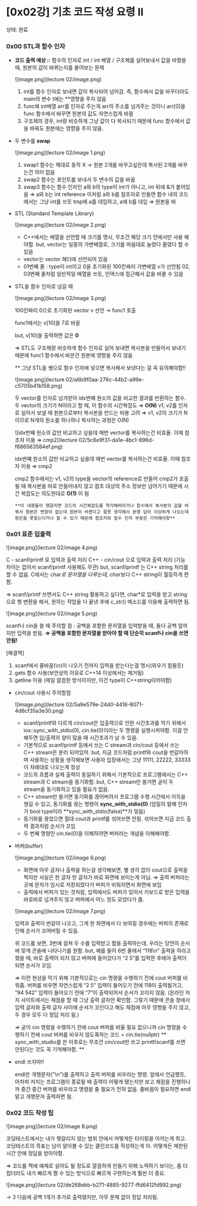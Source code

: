 # [0x02강] 기초 코드 작성 요령 Ⅱ

상태: 완료

### 0x00 STL과 함수 인자

- **코드 출력 예상 ::** 함수의 인자로 int / int 배열 / 구조체를 실어보내서 값을 바꿨을 때, 원본의 값이 바뀌는지를 물어보는 문제
    
    ![image.png](lecture 02/image.png)
    
    1. int를 함수 인자로 보내면 값이 복사되어 넘어감. 즉, 함수에서 값을 바꾸더라도 main의 변수 t에는 **영향을 주지 않음
    2. func에 int배열 arr를 인자로 주는게 arr의 주소를 넘겨주는 것이니 arr[0]을 func 함수에서 바꾸면 원본의 값도 자연스럽게 바뀜
    3. 구조체의 경우, int랑 비슷하게 그냥 값이 다 복사되기 때문에 func 함수에서 값을 바꿔도 원본에는 영향을 주지 않음. 
- 두 변수를 **swap**
    
    ![image.png](lecture 02/image 1.png)
    
    1. swap1 함수는 제대로 동작 X → 원본 2개를 바꾸고싶은데 복사된 2개를 바꾸는건 의미 없음
    2. swap2 함수는 포인트를 보내서 두 변수의 값을 바꿈
    3. swap3 함수는 함수 인자인 a와 b의 type이 int가 아니고, int 뒤에 &가 붙어있음 ⇒ a와 b는 int reference
    이처럼 a와 b를 참조자로 만들면 함수 내의 코드에서는 그냥 int를 쓰듯 tmp에 a를 대입하고, a에 b를 대입 ⇒ 원본을 바
- STL (Standard Template Library)
    
    ![image.png](lecture 02/image 2.png)
    
    - C++에서는 배열을 선언할 때 크기를 명시, 무조건 해당 크기 안에서만 사용 해야함. but, vector는 일종의 가변배열로, 크기를 마음대로 늘렸다 줄였다 할 수 있음
    - vector는 vector 헤더에 선언되어 있음
    - 01번째 줄 : type이 int이고 0을 초기화된 100칸짜리 가변배열 v가 선언됨
    02, 03번째 줄처럼 일반적일 배열을 쓰듯, 인덱스에 접근해서 값을 바꿀 수 있음
- STL을 함수 인자로 넘길 때
    
    ![image.png](lecture 02/image 3.png)
    
    100칸짜리 0으로 초기화된 vector v 선언 → func1 호출
    
    func1에서는 v[10]을 7로 바꿈
    
    but, v[10]을 출력하면 값은 **0**
    
    ⇒ STL도 구조체랑 비슷하게 함수 인자로 실어 보내면 복사본을 만들어서 보내기 때문에 func1 함수에서 바꾼건 원본에 영향을 주지 않음
    
    ** 그냥 STL을 쌩으로 함수 인자에 넣으면 복사해서 보낸다는 걸 꼭 유의해야함!!
    
    ![image.png](lecture 02/a6b9f0aa-276c-44b2-a99e-c5705b41b158.png)
    
    두 vector를 인자로 넘겨받아 idx번째 원소의 값을 비교한 결과를 반환하는 함수. 두 vector의 크기가 N이라고 할 때, 이 함수의 시간복잡도 ⇒ **O(N)**
    v1, v2를 인자로 실어서 보낼 때 원본으로부터 복사본을 만드는 비용 고려 ⇒ v1, v2의 크기가 N 이므로 N개의 원소를 하나하나 복사하는 과정은 O(N)
    
    ![idx번째 원소의 값만 비교하고 싶을데 매번 vector를 복사하는건 비효율. 이때 참조자 이용 ⇒ cmp2](lecture 02/5c8e9f31-da1e-4bc1-896d-f686563584ef.png)
    
    idx번째 원소의 값만 비교하고 싶을데 매번 vector를 복사하는건 비효율. 이때 참조자 이용 ⇒ cmp2
    
    cmp2 함수에서는 v1, v2의 type을 vector의 reference로 만들어 cmp2가 호출될 때 복사본을 따로 만들어내지 않고 참조 대상의 주소 정보만 넘어가기 때문에 시간 복잡도는 의도한대로 **O(1)** 이 됨
    
    `**이 내용들이 헷갈리면 코드의 시간복잡도를 착각해버리거나 함수에서 복사본의 값을 바꿔서 원본은 변함이 없는데 원본이 바뀐다고 잘못 생각해서 분명 답이 이상하게 나오는데 원인을 못찾는다거나 할 수 있기 때문에 참조자와 함수 인자 부분은 기억해야함**`
    

### 0x01 표준 입출력

![image.png](lecture 02/image 4.png)

C - scanf/printf 로 입력과 출력 처리
C++ - cin/cout 으로 입력과 출력 처리 (기능 차이는 없어서 scanf/printf 사용해도 무관)
but, scanf/printf 는 C++ string 처리를 할 수 없음. C에서는 char*로 문자열을 다루는데, char*보다 C++ string이 월등하게 편함. 

⇒ scanf/printf 쓰면서도 C++ string 활용하고 싶다면, char*로  입력을 받고 string으로 형 변환을 해서, 원하는 작업을 다 끝낸 후에 c_str() 메소드를 이용해 출력하면 됨. 

![image.png](lecture 02/image 5.png)

scanf나 cin을 쓸 때 주의할 점 :  공백을 포함한 문자열을 입력받을 때, 둘다 공백 앞까지만 입력을 받음. 
**⇒ 공백을 포함한 문자열을 받아야 할 때 단순히 scanf나 cin을 쓰면 안됨!**

[해결책]

1. scanf에서 줄바꿈(\n)이 나오기 전까지 입력을 받는다는걸 명시(외우기 힘들듯)
2. gets 함수 사용(보안상의 이유로 C++14 이상에서는 제거됨)
3. getline 이용 (제일 깔끔한 방식이지만, 이건 type이 C++string이어야함)
- cin/cout 사용시  주의할점
    
    ![image.png](lecture 02/5a9e579e-24d0-4416-8071-4d6cf35a3e30.png)
    
    - scanf/printf와 다르게 cin/cout은 입출력으로 인한 시간초과를 막기 위해서 ios::sync_with_stdio(0), cin.tie(0)이라는 두 명령을 실행시켜야함. 이걸 안해두면 입/출력의 양이 많을 때 시간초과가 날 수 있음.
    - 기본적으로 scanf/printf 등에서 쓰는 C stream과 cin/cout 등에서 쓰는 C++ stream은 분리 되어있어. but, 지금 코드처럼 printf와 cout을 번갈아하며 사용하는 상황을 생각해보면 사용자 입장에서는 그냥 11111, 22222, 33333이 차례대로 나오는게 정상
    - 코드의 흐름과 실제 출력이 동일하기 위해서 기본적으로 프로그램에서는 C++ stream과 C stream을 동기화함.  but,  C++ stream만 쓸거면 굳이 두 stream을 동기화하고 있을 필요가 없음.
    - C++ stream만 쓸거면 동기화를 끊어버려서 프로그램 수행 시간에서 이득을 챙길 수 있고, 동기화를 끊는 명령이 **sync_with_stdio(0)** (엄밀히 말해 인자가 bool type이라 **sync_with_stdio(false)**가 맞음)
    - 동기화를 끊었으면 절대 cout과 printf를 섞어쓰면 안됨. 섞어쓰면 지금 코드 출력 결과처럼 순서가 꼬임
    - 두 번째 명령인 cin.tie(0)을 이해하려면 버퍼라는 개념을 이해해야함.
- 버퍼(buffer)
    
    ![image.png](lecture 02/image 6.png)
    
    - 화면에 아무 글자나 출력을 하는걸 생각해보면, 별 생각 없이 cout으로 출력을 찍지만 사실은 한 글자 한 글자가 바로 화면에 보이는게 아님. ⇒ 출력 버퍼라는 곳에 문자가 임시로 저장되었다가 버퍼가 비워지면서 화면에 보임
    - 출력에서 버퍼가 있는 것처럼, 입력에서도 버퍼가 있어서 키보드로 받은 입력을 바로바로 넘겨주지 않고 버퍼에서 어느 정도 모았다가 줌.
    
    ![image.png](lecture 02/image 7.png)
    
    입력과 출력이 번갈아 나오고, 그게 한 화면에서 다 보여질 경우에는 버퍼의 존재로 인해 순서가 꼬여버릴 수 있음.
    
    위 코드를 보면, 3번에 걸쳐 두 수를 입력받고 합을 출력하는데, 우리는 당연히 순서에 맞게 콘솔에 나타나기를 원함. but, 예를 들어 6번 줄에서 “118\n” 출력을 하라고 했을 때, 바로 출력이 되지 않고 버퍼에 들어갔다가 “2 5”를 입력한 후에야 출력이 되면 순서가 꼬임.
    
    ⇒ 이런 현상을 막기 위해 기본적으로는 cin 명령을 수행하기 전에 cout 버퍼를 비워줌. 버퍼를 비우면 자연스럽게 “2 5” 입력이 들어오기 전에 118이 출력될거고, “94 542” 입력이 들어오기 전에 “7”이 출력되어서 순서가 꼬이지 않음. (온라인 저지 사이트에서는 채점을 할 때 그냥 출력 글자만 확인함. 그렇기 때문에 콘솔 창에서 입력 글자와 출력 글자 사이에 순서가 꼬인다고 해도 채점에 아무 영향을 주지 않고, 두 경우 모두 다 정답 처리 됨.)
    
    ⇒ 굳이 cin 명령을 수행하기 전에 cout 버퍼를 비울 필요 없으니까 cin 명령을 수행하기 전에 cout 버퍼를 비우지 않도록하는 코드
    = cin.tie(nullptr)
    ** sync_with_studio를 쓴 이후로는 무조건 cin/cout만 쓰고 printf/scanf를 쓰면 안된다는 것도 꼭 기억해야함. **
    
- endl 쓰지마!!
    
    endl은 개행문자("\n")를 출력하고 출력 버퍼를 비우라는 명령. 앞에서 언급했듯, 어차피 저지는 프로그램이 종료될 때 출력이 어떻게 됐는지만 보고 채점을 진행하니까 중간 중간 버퍼를 비우라고 명령을 줄 필요가 전혀 없음. 줄바꿈이 필요하면 endl 말고 개행문자 출력하면 됨. 
    

### 0x02 코드 작성 팁

![image.png](lecture 02/image 8.png)

코딩테스트에서는 내가 헷갈리지 않는 범위 안에서 어떻게든 타이핑을 아끼는게 최고. 코딩테스트의 목표는 남이 알아볼 수 있는 클린코드를 작성하는게 아. 어떻게든 제한된 시간 안에 정답을 받아야함. 

⇒ 코드를 책에 예제로 실어도 될 정도로 깔끔하게 만들기 위해 노력하기 보다는, 좀 더럽더라도 내가 빠르게 짤 수 있는 방식으로 빠르게 구현하는게 훨씬 더 중요.

![image.png](lecture 02/de268ebb-b271-4885-9277-ffd6412fd992.png)

→ 3 다음에 공백 1개가 추가로 출력됐지만, 아무 문제 없이 정답 처리됨.